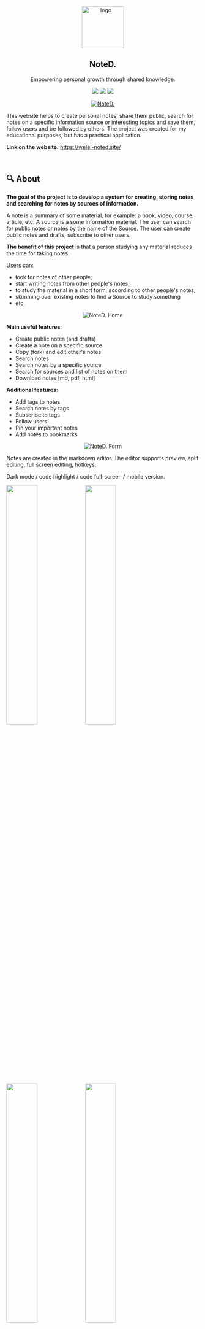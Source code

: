 <p align="center"><a href="https://welel-noted.site/"><img src="https://i.ibb.co/NjHnqXD/logo.png" alt="logo" width="110" border="0"></a></p>

<h2 align="center">NoteD.</h2>

<p align="center">Empowering personal growth through shared knowledge.</p>

<p align="center">
  <img src="https://img.shields.io/badge/python-v3.8-blue" >
  <img src="https://img.shields.io/badge/django-v4.1-blue">
  <img src="https://img.shields.io/badge/code%20style-black-black">
</p>

<p align="center">
  <a href="https://welel-noted.site/">
  <img src="https://i.ibb.co/ZMj9tvr/output-onlinepngtools.png" alt="NoteD."  border="0" />
  </a>
</p>

This website helps to create personal notes, share them public, search for notes on a specific information source or interesting topics and save them, follow users and be followed by others. The project was created for my educational purposes, but has a practical application.

**Link on the website:** https://welel-noted.site/

</br>

## 🔍 About

**The goal of the project is to develop a system for creating, storing notes and searching for notes by sources of information.**

A note is a summary of some material, for example: a book, video, course, article, etc. A source is a some information material.
The user can search for public notes or notes by the name of the Source. The user can create public notes and drafts, subscribe to other users.

**The benefit of this project** is that a person studying any material reduces the time for taking notes. 

Users can:
- look for notes of other people;
- start writing notes from other people's notes;
- to study the material in a short form, according to other people's notes;
- skimming over existing notes to find a Source to study something
- etc.

<p align="center"><img src="https://i.ibb.co/rtX98KM/screely-1671564311882.png" alt="NoteD. Home"  border="0" /></p>


**Main useful features**:

- Create public notes (and drafts)
- Create a note on a specific source
- Copy (fork) and edit other's notes
- Search notes
- Search notes by a specific source
- Search for sources and list of notes on them
- Download notes [md, pdf, html]

**Additional features**:

- Add tags to notes
- Search notes by tags
- Subscribe to tags
- Follow users
- Pin your important notes
- Add notes to bookmarks

<p align="center"><img src="https://i.ibb.co/FY8JrJw/screely-1671564251678.png" alt="NoteD. Form"  border="0" /></p>

Notes are created in the markdown editor. The editor supports preview, split editing, full screen editing, hotkeys.

Dark mode / code highlight / code full-screen / mobile version.

<p>
  <code><img width="40%" src="https://i.ibb.co/zR73qnJ/screely-1671641709714.png"></code>
  <code><img width="40%" src="https://i.ibb.co/QJCZk42/screely-1671564364437.png"></code>
  <br>
  <code><img width="40%" src="https://i.ibb.co/JRmRVjF/screely-1671630742282.png"></code>
  <code><img width="40%" src="https://i.ibb.co/86NxJQ4/screely-1671630946911.png"></code>
    <br>
  <code><img width="35%" src="https://i.ibb.co/fvGJFwN/Screen-Shot-2022-12-21-at-19-46-17-iphone13pink-portrait.png"></code>
  <code><img width="35%" src="https://i.ibb.co/Vx7scdn/Screen-Shot-2022-12-21-at-19-46-51-iphone13blue-portrait.png"></code>
</p>


## 🔥 Features

| Feature                  | Description                                                                                                                                                                                                                                                                                                                    |
| ------------------------ | ------------------------------------------------------------------------------------------------------------------------------------------------------------------------------------------------------------------------------------------------------------------------------------------------------------------------------ |
| User Accounts            | Users can create an account to access additional features, log in to their account. **Social authentication** is also supported with Google, GitHub, or Yandex accounts.                                                                                                                                                           |
| Content Management       | Users can **create and edit** content using a user-friendly interface (WYSIWYG Markdown Editor), and content can be **tagged** for easier categorization and searching. Users can also **bookmark** posts to easily access them later and **like** posts to show their appreciation. Posts can be **downloaded** in Markdown, PDF, or HTML format. |
| User Interaction         | Users have a **profile** page that displays their information and activity (notes). Users can **follow** other users to see their activity and **share content** on Twitter, WhatsApp, and Telegram.                                           |
| Search                   | Users can search for content based on keywords, tags and sources.                                                                                                                                                                                                                                                              |
| Design                   | The site uses Twitter Bootstrap for **responsive** layout and UI elements and is designed to be mobile-friendly, and the site offers a **dark mode** for users who prefer it.                                                                                                                                                          |
| Internationalization     | Site is available in both English and Russian                                                                                                                                                                                                                                                                                  | 
| Code Tests/Documentation | Code is documented to make it easier to understand and maintain. Automated tests are used to check for functionality, identify bugs, and ensure optimal performance.                                                                                                                                                           |
|Caching System|Site uses caching to improve performance. **Asynchronous tasks** are used to improve responsiveness.|
|GitHub API Integration|Site integrates with GitHub API to render markdown files in the HTML format (with code highlighting).

</br>

## 🛠️ Tech stack

<p>
  <code><img width="10%" src="https://www.vectorlogo.zone/logos/python/python-ar21.svg"></code>
  <code><img width="10%" src="https://www.vectorlogo.zone/logos/djangoproject/djangoproject-ar21.svg"></code>
  <code><img width="10%" src="https://www.vectorlogo.zone/logos/postgresql/postgresql-ar21.svg"></code>
  <code><img width="10%" src="https://www.vectorlogo.zone/logos/redis/redis-ar21.svg"></code>
  <code><img width="10%" src="https://images.g2crowd.com/uploads/product/image/social_landscape/social_landscape_8a31c306355eb532650043bf039d70a7/python-celery.png"></code>
  </br>
  
  <code><img width="10%" src="https://www.vectorlogo.zone/logos/nginx/nginx-ar21.svg"></code>
  <code><img width="10%" src="https://www.vectorlogo.zone/logos/gunicorn/gunicorn-ar21.svg"></code>
  <code><img width="10%" src="https://www.vectorlogo.zone/logos/docker/docker-ar21.svg"></code>
  <code><img width="10%" src="https://www.vectorlogo.zone/logos/jenkins/jenkins-ar21.svg"></code>
  <code><img width="10%" src="https://www.vectorlogo.zone/logos/linux/linux-ar21.svg"></code>
  </br>
  
  <code><img width="10%" src="https://www.vectorlogo.zone/logos/git-scm/git-scm-ar21.svg"></code>
  <code><img width="10%" src="https://www.vectorlogo.zone/logos/w3_html5/w3_html5-ar21.svg"></code>
  <code><img width="10%" src="https://www.vectorlogo.zone/logos/netlifyapp_watercss/netlifyapp_watercss-ar21.svg"></code>
  <code><img width="10%" src="https://www.vectorlogo.zone/logos/getbootstrap/getbootstrap-ar21.svg"></code>
</p>
</br>

## 🏗️ Installation

0. Prerequisites:

- `sudo apt install g++`
- `sudo apt install build-essential`
- `apt install libpq-dev python3-dev`
- `apt-get install wkhtmltopdf` for PDF files generation.
- `apt-get -y install gettext` for translation.

1. [Install PostgreSQL](https://www.postgresql.org/download/) and create new database.

    To use trigrams in PostgreSQL, you will need to install the `pg_trgm`
    extension first. 
    Execute the following command to install the `pg_trgm` extension inside a database:
    `CREATE EXTENSION pg_trgm;`

2. Clone or download the repository.
   
3. Create and activate [virtual environment and install requirements](https://packaging.python.org/en/latest/guides/installing-using-pip-and-virtual-environments/) from `requirements/local.txt` using Python 3.10.

4. Fill `.env.dist` file with required data and rename it to `.env`. Minimal requirements are `SECRET_KEY` and the database cofiguration (but then the functionality will be limited).

5. Make migrations and migrate with a custom command[1] or via Makefile[2].

```
# [1]
python manage.py makemigrate --settings=core.settings.local

# [2]
make setdb
```

6. [Set up a cache backend](https://docs.djangoproject.com/en/4.1/topics/cache/) or set a cache backend with following code in `core/settings/local.py`:

```python
CACHES = {
    "default": {
        "BACKEND": "common.cache.RedisDummyCache",
    }
}
```

7. Set up Celery worker and Celery beat.

8. Run the development server with one of the following commands.

```
# [1]
python manage.py runserver --settings=core.settings.local

# [2]
make run
```

</br>

### 👨‍💻 Team

- [Pavel Loginov](https://github.com/welel) (Backend/Frontend)
- [Eduard Antadze](https://github.com/eantdz) (DevOps)


